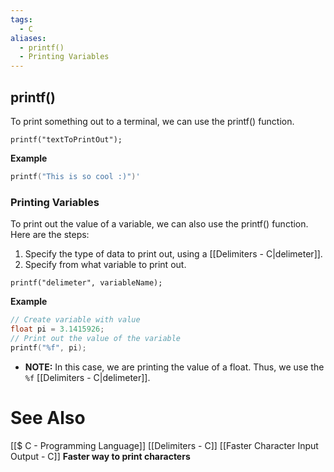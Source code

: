 ```yaml
---
tags:
  - C
aliases:
  - printf()
  - Printing Variables
---
```

## printf()
To print something out to a terminal, we can use the printf() function.
```
printf("textToPrintOut");
```
**Example**
```c
printf("This is so cool :)")'
```

### Printing Variables
To print out the value of a variable, we can also use the printf() function. Here are the steps:
1. Specify the type of data to print out, using a [[Delimiters - C|delimeter]].
2. Specify from what variable to print out.
```
printf("delimeter", variableName);
```
**Example**
```c showlinenumbers
// Create variable with value
float pi = 3.1415926;
// Print out the value of the variable
printf("%f", pi);
```
- **NOTE:** In this case, we are printing the value of a float. Thus, we use the `%f` [[Delimiters - C|delimeter]].

# See Also
[[$ C - Programming Language]]
[[Delimiters - C]]
[[Faster Character Input Output - C]] **Faster way to print characters**